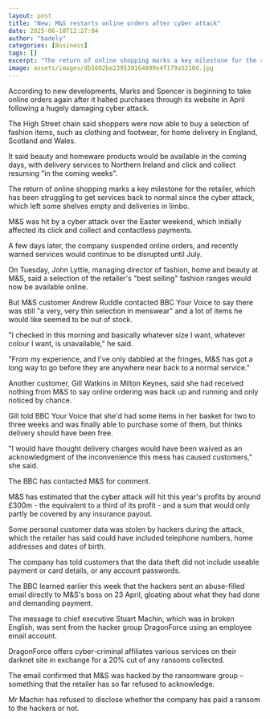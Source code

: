 ```yaml
---
layout: post
title: "New: M&S restarts online orders after cyber attack"
date: 2025-06-10T12:27:04
author: "badely"
categories: [Business]
tags: []
excerpt: "The return of online shopping marks a key milestone for the retailer, which has struggling to get services back to normal."
image: assets/images/db5602be239539164099e4f179a5210d.jpg
---
```


According to new developments, Marks and Spencer is beginning to take online orders again after it halted purchases through its website in April following a hugely damaging cyber attack.

The High Street chain said shoppers were now able to buy a selection of fashion items, such as clothing and footwear, for home delivery in England, Scotland and Wales.

It said beauty and homeware products would be available in the coming days, with delivery services to Northern Ireland and click and collect resuming "in the coming weeks".

The return of online shopping marks a key milestone for the retailer, which has been struggling to get services back to normal since the cyber attack, which left some shelves empty and deliveries in limbo.

M&S was hit by a cyber attack over the Easter weekend, which initially affected its click and collect and contactless payments.

A few days later, the company suspended online orders, and recently warned services would continue to be disrupted until July.

On Tuesday, John Lyttle, managing director of fashion, home and beauty at M&S, said a selection of the retailer's "best selling" fashion ranges would now be available online.

But M&S customer Andrew Ruddle contacted BBC Your Voice to say there was still "a very, very thin selection in menswear" and a lot of items he would like seemed to be out of stock.

"I checked in this morning and basically whatever size I want, whatever colour I want, is unavailable," he said.

"From my experience, and I've only dabbled at the fringes, M&S has got a long way to go before they are anywhere near back to a normal service."

Another customer, Gill Watkins in Milton Keynes, said she had received nothing from M&S to say online ordering was back up and running and only noticed by chance.

Gill told BBC Your Voice that she'd had some items in her basket for two to three weeks and was finally able to purchase some of them, but thinks delivery should have been free.

"I would have thought delivery charges would have been waived as an acknowledgment of the inconvenience this mess has caused customers," she said.

The BBC has contacted M&S for comment.

M&S has estimated that the cyber attack will hit this year's profits by around £300m - the equivalent to a third of its profit - and a sum that would only partly be covered by any insurance payout.

Some personal customer data was stolen by hackers during the attack, which the retailer has said could have included telephone numbers, home addresses and dates of birth.

The company has told customers that the data theft did not include useable payment or card details, or any account passwords.

The BBC learned earlier this week that the hackers sent an abuse-filled email directly to M&S's boss on 23 April, gloating about what they had done and demanding payment.

The message to chief executive Stuart Machin, which was in broken English, was sent from the hacker group DragonForce using an employee email account.

DragonForce offers cyber-criminal affiliates various services on their darknet site in exchange for a 20% cut of any ransoms collected.

The email confirmed that M&S was hacked by the ransomware group – something that the retailer has so far refused to acknowledge.

Mr Machin has refused to disclose whether the company has paid a ransom to the hackers or not.

